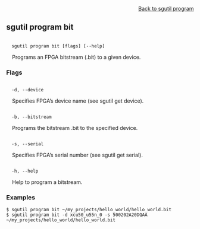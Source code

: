 <div id="readme" class="Box-body readme blob js-code-block-container">
<article class="markdown-body entry-content p-3 p-md-6" itemprop="text">
<p align="right">
<a href="https://github.com/fpgasystems/hacc/blob/main/CLI/docs/sgutil-program.md#sgutil-program">Back to sgutil program</a>
</p>

## sgutil program bit

<code>
  sgutil program bit [flags] [--help]
</code>
<p>
  &nbsp; &nbsp; Programs an FPGA bitstream (.bit) to a given device.
</p>

### Flags
<code>
  -d, --device <string>
</code>
<p>
  &nbsp; &nbsp; Specifies FPGA’s device name (see sgutil get device).
</p>

<code>
  -b, --bitstream <string>
</code>
<p>
  &nbsp; &nbsp; Programs the bitstream .bit to the specified device.
</p>

<code>
  -s, --serial <string>
</code>
<p>
  &nbsp; &nbsp; Specifies FPGA’s serial number (see sgutil get serial).
</p>

<code>
  -h, --help <string>
</code>
<p>
  &nbsp; &nbsp; Help to program a bitstream.
</p>

### Examples
```
$ sgutil program bit ~/my_projects/hello_world/hello_world.bit
$ sgutil program bit -d xcu50_u55n_0 -s 500202A20DQAA ~/my_projects/hello_world/hello_world.bit
```